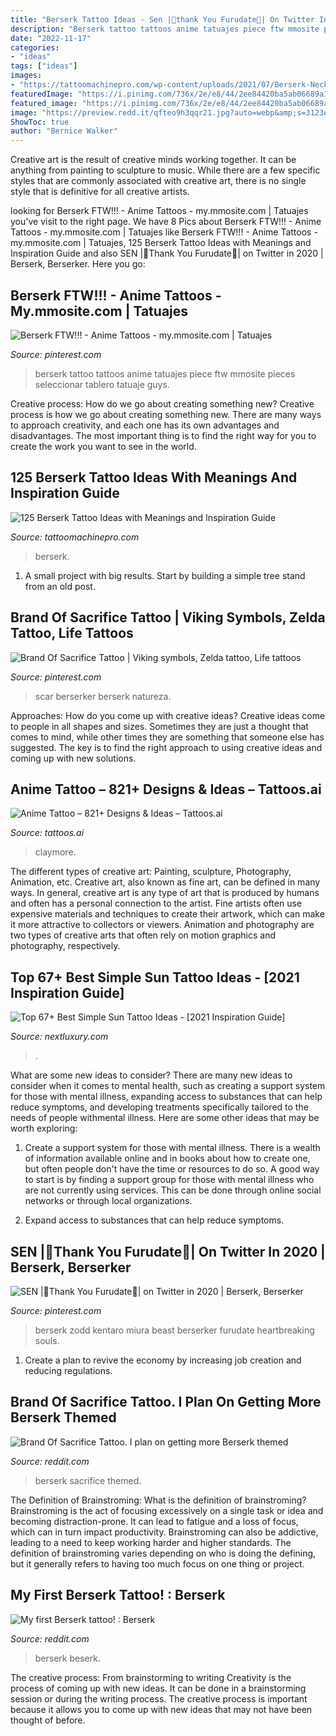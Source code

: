 ```yaml
---
title: "Berserk Tattoo Ideas - Sen |🎨thank You Furudate🎨| On Twitter In 2020"
description: "Berserk tattoo tattoos anime tatuajes piece ftw mmosite pieces seleccionar tablero tatuaje guys"
date: "2022-11-17"
categories:
- "ideas"
tags: ["ideas"]
images:
- "https://tattoomachinepro.com/wp-content/uploads/2021/07/Berserk-Neck-Tattoo-caruu_nunez-768x809.jpg"
featuredImage: "https://i.pinimg.com/736x/2e/e8/44/2ee84420ba5ab06689a1b2befcf229c4--scar-tattoo-tattoo-life.jpg"
featured_image: "https://i.pinimg.com/736x/2e/e8/44/2ee84420ba5ab06689a1b2befcf229c4--scar-tattoo-tattoo-life.jpg"
image: "https://preview.redd.it/qfteo9h3qqr21.jpg?auto=webp&amp;s=3123ed4222522cf9c00409870c6eba8a90faf317"
ShowToc: true
author: "Bernice Walker"
---
```



Creative art is the result of creative minds working together. It can be anything from painting to sculpture to music. While there are a few specific styles that are commonly associated with creative art, there is no single style that is definitive for all creative artists.

	

		
looking for Berserk FTW!!! - Anime Tattoos - my.mmosite.com | Tatuajes you've visit to the right page. We have 8 Pics about Berserk FTW!!! - Anime Tattoos - my.mmosite.com | Tatuajes like Berserk FTW!!! - Anime Tattoos - my.mmosite.com | Tatuajes, 125 Berserk Tattoo Ideas with Meanings and Inspiration Guide and also SEN |🎨Thank You Furudate🎨| on Twitter in 2020 | Berserk, Berserker. Here you go:
		
    
## Berserk FTW!!! - Anime Tattoos - My.mmosite.com | Tatuajes

<img loading=lazy src="https://i.pinimg.com/originals/40/57/15/40571570633c1bbe5776f99d4e1e9b45.jpg" onerror="this.onerror=null;this.src='https://tse1.mm.bing.net/th?id=OIP.DSskIJq2x-fJvHLgTxe_TwHaJ4&amp;pid=15.1';" alt="Berserk FTW!!! - Anime Tattoos - my.mmosite.com | Tatuajes">

_Source: pinterest.com_

>berserk tattoo tattoos anime tatuajes piece ftw mmosite pieces seleccionar tablero tatuaje guys. 

	

Creative process: How do we go about creating something new?
Creative process is how we go about creating something new. There are many ways to approach creativity, and each one has its own advantages and disadvantages. The most important thing is to find the right way for you to create the work you want to see in the world.

    
## 125 Berserk Tattoo Ideas With Meanings And Inspiration Guide

<img loading=lazy src="https://tattoomachinepro.com/wp-content/uploads/2021/07/Berserk-Neck-Tattoo-caruu_nunez-768x809.jpg" onerror="this.onerror=null;this.src='https://tse2.mm.bing.net/th?id=OIP.wIhlM_VRCrU7CDPokZheyQHaHz&amp;pid=15.1';" alt="125 Berserk Tattoo Ideas with Meanings and Inspiration Guide">

_Source: tattoomachinepro.com_

>berserk. 

	

1. A small project with big results. Start by building a simple tree stand from an old post.

    
## Brand Of Sacrifice Tattoo | Viking Symbols, Zelda Tattoo, Life Tattoos

<img loading=lazy src="https://i.pinimg.com/736x/2e/e8/44/2ee84420ba5ab06689a1b2befcf229c4--scar-tattoo-tattoo-life.jpg" onerror="this.onerror=null;this.src='https://tse2.mm.bing.net/th?id=OIP.t-vdKa1tuU-iwRCBR909QgHaHa&amp;pid=15.1';" alt="Brand Of Sacrifice Tattoo | Viking symbols, Zelda tattoo, Life tattoos">

_Source: pinterest.com_

>scar berserker berserk natureza. 

	

Approaches: How do you come up with creative ideas?
Creative ideas come to people in all shapes and sizes. Sometimes they are just a thought that comes to mind, while other times they are something that someone else has suggested. The key is to find the right approach to using creative ideas and coming up with new solutions.

    
## Anime Tattoo – 821+ Designs &amp; Ideas – Tattoos.ai

<img loading=lazy src="https://tattoos.ai/wp-content/uploads/2021/05/claymore-anime-tattoo-760x1024.jpg" onerror="this.onerror=null;this.src='https://tse4.mm.bing.net/th?id=OIP.7pRZtS3Nr7K4pDxOyit2kwHaJ-&amp;pid=15.1';" alt="Anime Tattoo – 821+ Designs &amp; Ideas – Tattoos.ai">

_Source: tattoos.ai_

>claymore. 

	

The different types of creative art: Painting, sculpture, Photography, Animation, etc.
Creative art, also known as fine art, can be defined in many ways. In general, creative art is any type of art that is produced by humans and often has a personal connection to the artist. Fine artists often use expensive materials and techniques to create their artwork, which can make it more attractive to collectors or viewers. Animation and photography are two types of creative arts that often rely on motion graphics and photography, respectively.

    
## Top 67+ Best Simple Sun Tattoo Ideas - [2021 Inspiration Guide]

<img loading=lazy src="https://nextluxury.com/wp-content/uploads/Simple-Sun-Ankle-Tattoo-mr.jones_.tattoo-768x768.jpg" onerror="this.onerror=null;this.src='https://tse4.mm.bing.net/th?id=OIP.bzbRyJJCYdm_2TbCBouT0gHaHa&amp;pid=15.1';" alt="Top 67+ Best Simple Sun Tattoo Ideas - [2021 Inspiration Guide]">

_Source: nextluxury.com_

>. 

	

What are some new ideas to consider?
There are many new ideas to consider when it comes to mental health, such as creating a support system for those with mental illness, expanding access to substances that can help reduce symptoms, and developing treatments specifically tailored to the needs of people withmental illness. Here are some other ideas that may be worth exploring:
1. Create a support system for those with mental illness. There is a wealth of information available online and in books about how to create one, but often people don't have the time or resources to do so. A good way to start is by finding a support group for those with mental illness who are not currently using services. This can be done through online social networks or through local organizations.

2. Expand access to substances that can help reduce symptoms.

    
## SEN |🎨Thank You Furudate🎨| On Twitter In 2020 | Berserk, Berserker

<img loading=lazy src="https://i.pinimg.com/736x/08/85/da/0885dadb7f5c52f66c4b90d6fef40b2e.jpg" onerror="this.onerror=null;this.src='https://tse4.mm.bing.net/th?id=OIP.5s9eSwm9Eq33uR0H5G3hIgHaKd&amp;pid=15.1';" alt="SEN |🎨Thank You Furudate🎨| on Twitter in 2020 | Berserk, Berserker">

_Source: pinterest.com_

>berserk zodd kentaro miura beast berserker furudate heartbreaking souls. 

	

1. Create a plan to revive the economy by increasing job creation and reducing regulations. 

    
## Brand Of Sacrifice Tattoo. I Plan On Getting More Berserk Themed

<img loading=lazy src="https://preview.redd.it/qfteo9h3qqr21.jpg?auto=webp&amp;s=3123ed4222522cf9c00409870c6eba8a90faf317" onerror="this.onerror=null;this.src='https://tse3.mm.bing.net/th?id=OIP.znI0dZxk0m8yaSVA7XaytgHaII&amp;pid=15.1';" alt="Brand Of Sacrifice Tattoo. I plan on getting more Berserk themed">

_Source: reddit.com_

>berserk sacrifice themed. 

	

The Definition of Brainstroming: What is the definition of brainstroming?
Brainstroming is the act of focusing excessively on a single task or idea and becoming distraction-prone. It can lead to fatigue and a loss of focus, which can in turn impact productivity. Brainstroming can also be addictive, leading to a need to keep working harder and higher standards. The definition of brainstroming varies depending on who is doing the defining, but it generally refers to having too much focus on one thing or project.

    
## My First Berserk Tattoo! : Berserk

<img loading=lazy src="https://i.redd.it/5jwtfakchs441.jpg" onerror="this.onerror=null;this.src='https://tse2.mm.bing.net/th?id=OIP.JZOQkVX8_7MZu0QS7YeD2wHaHa&amp;pid=15.1';" alt="My first Berserk tattoo! : Berserk">

_Source: reddit.com_

>berserk beserk. 

	

The creative process: From brainstorming to writing
Creativity is the process of coming up with new ideas. It can be done in a brainstorming session or during the writing process. The creative process is important because it allows you to come up with new ideas that may not have been thought of before.

